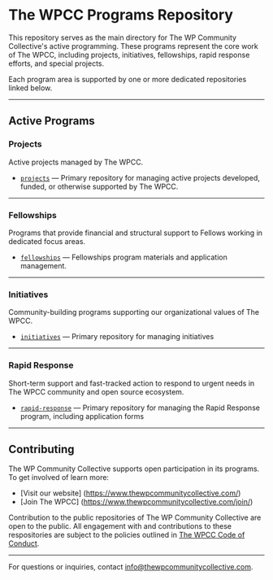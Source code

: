 # The WPCC Programs Repository
This repository serves as the main directory for The WP Community Collective's active programming. These programs represent the core work of The WPCC, including projects, initiatives, fellowships, rapid response efforts, and special projects.

Each program area is supported by one or more dedicated repositories linked below.

---

## Active Programs

### Projects
Active projects managed by The WPCC.

- [`projects`](https://github.com/thewpcommunitycollective/projects) — Primary repository for managing active projects developed, funded, or otherwise supported by The WPCC.
  
---

### Fellowships
Programs that provide financial and structural support to Fellows working in dedicated focus areas.

- [`fellowships`](https://github.com/thewpcommunitycollective/fellowships) — Fellowships program materials and application management.

---

### Initiatives
Community-building programs supporting our organizational values of The WPCC.

- [`initiatives`](https://github.com/thewpcommunitycollective/initiatives) — Primary repository for managing initiatives


---

### Rapid Response
Short-term support and fast-tracked action to respond to urgent needs in The WPCC community and open source ecosystem.

- [`rapid-response`](https://github.com/thewpcommunitycollective/rapid-response) — Primary repository for managing the Rapid Response program, including application forms

---

## Contributing

The WP Community Collective supports open participation in its programs. To get involved of learn more:

- [Visit our website] (https://www.thewpcommunitycollective.com/)
- [Join The WPCC] (https://www.thewpcommunitycollective.com/join/)

Contribution to the public repositories of The WP Community Collective are open to the public. All engagement with and contributions to these respositories are subject to the policies outlined in [The WPCC Code of Conduct](https://www.thewpcommunitycollective.com/about/code-of-conduct/).

---

For questions or inquiries, contact [info@thewpcommunitycollective.com](mailto:info@thewpcommunitycollective.com).
